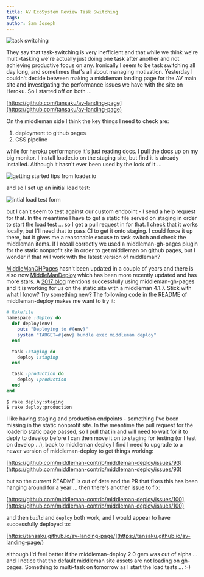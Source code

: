 ```yaml
---
title: AV EcoSystem Review Task Switching
tags: 
author: Sam Joseph
---
```


![task switching](../images/task_switching.jpg)

They say that task-switching is very inefficient and that while we think we're multi-tasking we're actually just doing one task after another and not achieving productive focus on any.  Ironically I seem to be task switching all day long, and sometimes that's all about managing motivation.  Yesterday I couldn't decide between making a middleman landing page for the AV main site and investigating the performance issues we have with the site on Heroku.  So I started off on both ...

[https://github.com/tansaku/av-landing-page](https://github.com/tansaku/av-landing-page)

On the middleman side I think the key things I need to check are:

1. deployment to github pages
2. CSS pipeline

while for heroku performance it's just reading docs.  I pull the docs up on my big monitor.  I install loader.io on the staging site, but find it is already installed.  Although it hasn't ever been used by the look of it ...

![getting started tips from loader.io](https://dl.dropbox.com/s/reu4c637j16izcc/Screenshot%202017-10-18%2009.58.50.png?dl=0)

and so I set up an initial load test:

![intial load test form](https://dl.dropbox.com/s/lx5yei9gm1udy6w/Screenshot%202017-10-18%2010.00.06.png?dl=0)

but I can't seem to test against our custom endpoint - I send a help request for that.  In the meantime I have to get a static file served on staging in order to start the load test ... so I get a pull request in for that.  I check that it works locally, but I'll need that to pass CI to get it onto staging.  I could force it up there, but it gives me a reasonable excuse to task switch and check the middleman items.  If I recall correctly we used a middleman-gh-pages plugin for the static nonprofit site in order to get middleman on github pages, but I wonder if that will work with the latest version of middleman?

[MiddleManGHPages](https://github.com/edgecase/middleman-gh-pages) hasn't been updated in a couple of years and there is also now [MiddleManDeploy](https://github.com/middleman-contrib/middleman-deploy) which has been more recently updated and has more stars.  A [2017 blog](https://ashfurrow.com/blog/building-static-sites-with-middleman/) mentions successfully using middleman-gh-pages and it is working for us on the static site with a middleman 4.1.7.  Stick with what I know? Try something new?  The following code in the README of middleman-deploy makes me want to try it:

```rb
# Rakefile
namespace :deploy do
  def deploy(env)
    puts "Deploying to #{env}"
    system "TARGET=#{env} bundle exec middleman deploy"
  end

  task :staging do
    deploy :staging
  end

  task :production do
    deploy :production
  end
end
```
```
$ rake deploy:staging
$ rake deploy:production
```

I like having staging and production endpoints - something I've been missing in the static nonprofit site.  In the meantime the pull request for the loaderio static page passed, so I pull that in and will need to wait for it to deply to develop before I can then move it on to staging for testing (or I test on develop ...), back to middleman deploy I find I need to upgrade to a newer version of middleman-deploy to get things working:

[https://github.com/middleman-contrib/middleman-deploy/issues/93](https://github.com/middleman-contrib/middleman-deploy/issues/93)

but so the current README is out of date and the PR that fixes this has been hanging around for a year ... then there's another issue to fix:

[https://github.com/middleman-contrib/middleman-deploy/issues/100](https://github.com/middleman-contrib/middleman-deploy/issues/100)

and then `build` and `deploy` both work, and I would appear to have successfully deployed to:

[https://tansaku.github.io/av-landing-page/](https://tansaku.github.io/av-landing-page/)

although I'd feel better if the middleman-deploy 2.0 gem was out of alpha ... and I notice that the default middleman site assets are not loading on gh-pages.  Something to multi-task on tomorrow as I start the load tests ... :-)

